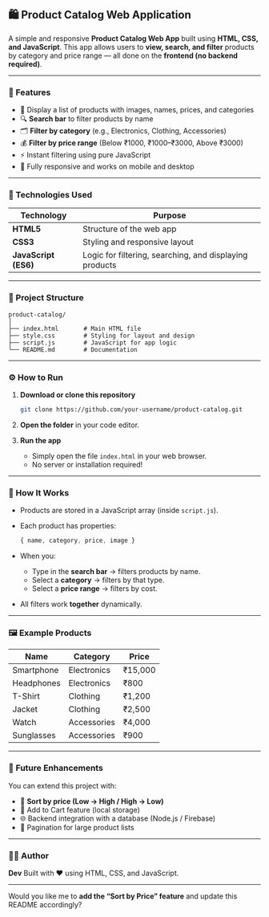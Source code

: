 
## 🛍️ Product Catalog Web Application

A simple and responsive **Product Catalog Web App** built using **HTML, CSS, and JavaScript**.
This app allows users to **view, search, and filter** products by category and price range — all done on the **frontend (no backend required)**.

---

### 🌟 Features

* 🧾 Display a list of products with images, names, prices, and categories
* 🔍 **Search bar** to filter products by name
* 🗂️ **Filter by category** (e.g., Electronics, Clothing, Accessories)
* 💰 **Filter by price range** (Below ₹1000, ₹1000–₹3000, Above ₹3000)
* ⚡ Instant filtering using pure JavaScript
* 📱 Fully responsive and works on mobile and desktop

---

### 🧠 Technologies Used

| Technology           | Purpose                                                 |
| -------------------- | ------------------------------------------------------- |
| **HTML5**            | Structure of the web app                                |
| **CSS3**             | Styling and responsive layout                           |
| **JavaScript (ES6)** | Logic for filtering, searching, and displaying products |

---

### 📂 Project Structure

```
product-catalog/
│
├── index.html       # Main HTML file
├── style.css        # Styling for layout and design
├── script.js        # JavaScript for app logic
└── README.md        # Documentation
```

---

### ⚙️ How to Run

1. **Download or clone this repository**

   ```bash
   git clone https://github.com/your-username/product-catalog.git
   ```

2. **Open the folder** in your code editor.

3. **Run the app**

   * Simply open the file `index.html` in your web browser.
   * No server or installation required!

---

### 🧩 How It Works

* Products are stored in a JavaScript array (inside `script.js`).
* Each product has properties:

  ```js
  { name, category, price, image }
  ```
* When you:

  * Type in the **search bar** → filters products by name.
  * Select a **category** → filters by that type.
  * Select a **price range** → filters by cost.
* All filters work **together** dynamically.

---

### 🖼️ Example Products

| Name       | Category    | Price   |
| ---------- | ----------- | ------- |
| Smartphone | Electronics | ₹15,000 |
| Headphones | Electronics | ₹800    |
| T-Shirt    | Clothing    | ₹1,200  |
| Jacket     | Clothing    | ₹2,500  |
| Watch      | Accessories | ₹4,000  |
| Sunglasses | Accessories | ₹900    |

---

### 🚀 Future Enhancements

You can extend this project with:

* 🧮 **Sort by price (Low → High / High → Low)**
* 🛒 Add to Cart feature (local storage)
* 🌐 Backend integration with a database (Node.js / Firebase)
* 🧭 Pagination for large product lists

---

### 👨‍💻 Author

**Dev**
Built with ❤️ using HTML, CSS, and JavaScript.

---

Would you like me to **add the “Sort by Price” feature** and update this README accordingly?
